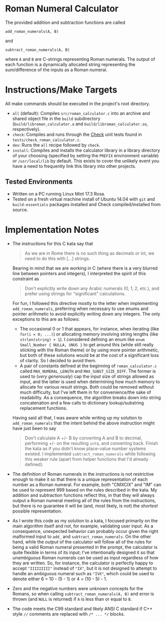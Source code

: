 # Roman Numeral Calculator
The provided addition and subtraction functions are called

    add_roman_numerals(A, B)

and

    subtract_roman_numerals(A, B)

where `A` and `B` are C-strings representing Roman numerals. The output of each
function is a dynamically allocated string representing the sum/difference of
the inputs as a Roman numeral.


# Instructions/Make Targets
All make commands should be executed in the project's root directory.

  * `all` (default):
    Compiles `src/roman_calculator.c` into an archive and shared object file in
    the `build` subdirectory (`build/libroman_calculator.a` and
    `build/libroman_calculator.so`, respectively).
  * `check`:
    Compiles and runs through the [Check](https://libcheck.github.io/check/)
    unit tests found in `tests/check_roman_calculator.c`.
  * `dev`:
    Runs the `all` recipe followed by `check`.
  * `install`:
    Compiles and installs the calculator library in a library directory of your
    choosing (specified by setting the `PREFIX` environment variable) or
    `/usr/local/lib` by default. This exists to cover the unlikely event you
    have a need to frequently link this library into other projects.

## Tested Environments
  * Written on a PC running Linux Mint 17.3 Rosa.
  * Tested on a fresh virtual machine install of Ubuntu 14.04 with `git` and
    `build-essentials` packages installed and Check compiled/installed from
    source.

# Implementation Notes
  * The instructions for this C kata say that

    > As we are in Rome there is no such thing as decimals or int, we need to do
    > this with [...] strings.

    Bearing in mind that we are working in C (where there is a very blurred line
    between pointers and integers), I interpreted the spirit of this constraint
    as

    > Don't explicitly write down any Arabic numerals (0, 1, 2, etc.), and
    > prefer using strings for "significant" calculations.

    For fun, I followed this directive mostly to the letter when implementing
    `add_roman_numerals`, preferring when necessary to use enums and pointer
    arithmetic to avoid explicitly writing down any integers. The only
    exceptions to this are as follows:
      * The occasional 0 or 1 that appears, for instance, when iterating
        (like `for(i = 0; ...)`) or allocating memory involving string lengths
        (like `strlen(string) + 1`). I considered defining an enum like
        `enum Small_Number { NULLA, UNUS }` to get around this (while still
        really sticking with the Roman theme) or by using more pointer
        arithmetic, but both of these solutions would be at the cost of a
        significant loss of clarity. So I decided to avoid them.
      * A pair of constants defined at the beginning of `roman_calculator.c`
        called `MAX_NUMERAL_LENGTH` and `MAX_SUBST_SIZE_DIFF`. The former is
        used to (*very generously*) cap the input size of strings allowed as
        input, and the latter is used when determining how much memory to
        allocate for various result strings. Both could be removed without much
        difficulty, but I've left them in for convenience/the sake of
        readability.
    As a consequence, the algorithm breaks down into string concatenation and a
    few calls to dictionary lookup/substring replacement functions.

    Having said all that, I was aware while writing up my solution to
    `add_roman_numerals` that the intent behind the above instruction might have
    just been to say
    > Don't calculate A +/- B by converting A and B to decimal, performing +/-
    > on the resulting `int`s, and converting back. Finish the kata as if you
    > didn't know place-value number systems existed.
    I implemented `subtract_roman_numerals` while following this weaker rule
    (apart from helper functions that I'd already defined).
  * The definition of Roman numerals in the instructions is not restrictive
    enough to make it so that there is a unique representation of each number as
    a Roman numeral. For example, both "CMXCIX" and "IM" can be used to
    represent 999 based on the rules described in the kata. My addition and
    subtraction functions reflect this, in that they will always output a Roman
    numeral meeting all of the rules from the instructions, but there is no
    guarantee it will be (and, most likely, is *not*) the *shortest* possible
    representation.
  * As I wrote this code as my solution to a kata, I focused primarily on the
    main algorithm itself and not, for example, validating user input. As a
    consequence, unexpected behavior can probably occur given the right
    malformed input to `add_` and `subtract_roman_numerals`. On the other hand,
    while the *output* of the calculator will follow all of the rules for being
    a valid Roman numeral presented in the prompt, the calculator is quite
    flexible in terms of its input; I've intentionally designed it so that
    *unambiguous* Roman numerals can be used as input regardless of how they are
    written. So, for instance, the calculator is perfectly happy to accept
    `"IIIIIIIII"` instead of `"IX"`, but it is not designed to attempt to handle
    an ambiguous numeral such as `"IVX"`, which could be used to denote either
    6 = 10 - (5 - 1) or 4 = (10 - 5) - 1.
  * Zero and the negative numbers were unknown concepts for the Romans, so when
    calling `subtract_roman_numerals(A, B)` and error is thrown (and `NULL` is
    returned) if `A` is less than or equal to `B`.
  * The code meets the C99 standard and likely ANSI C standard if C++ style `//`
    comments are replaced with `/* ... */` blocks.
